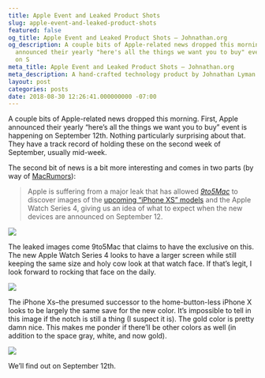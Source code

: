```yaml
---
title: Apple Event and Leaked Product Shots
slug: apple-event-and-leaked-product-shots
featured: false
og_title: Apple Event and Leaked Product Shots – Johnathan.org
og_description: A couple bits of Apple-related news dropped this morning. First, Apple
  announced their yearly "here's all the things we want you to buy" event is happening
  on S
meta_title: Apple Event and Leaked Product Shots – Johnathan.org
meta_description: A hand-crafted technology product by Johnathan Lyman
layout: post
categories: posts
date: 2018-08-30 12:26:41.000000000 -07:00
---
```


A couple bits of Apple-related news dropped this morning. First, Apple announced their yearly “here’s all the things we want you to buy” event is happening on September 12th. Nothing particularly surprising about that. They have a track record of holding these on the second week of September, usually mid-week.

The second bit of news is a bit more interesting and comes in two parts (by way of [MacRumors](https://www.macrumors.com/2018/08/30/apple-watch-series-4-leak/)):

> Apple is suffering from a major leak that has allowed _[9to5Mac](https://9to5mac.com/2018/08/30/exclusive-apple-watch-series-4/)_ to discover images of the [upcoming “iPhone XS” models](https://www.macrumors.com/2018/08/30/apple-leaks-2018-iphone-models/) and the Apple Watch Series 4, giving us an idea of what to expect when the new devices are announced on September 12.

![](/content/images/wp-content/uploads/2018/08/applewatchseries4.jpg)

The leaked images come 9to5Mac that claims to have the exclusive on this. The new Apple Watch Series 4 looks to have a larger screen while still keeping the same size and holy cow look at that watch face. If that’s legit, I look forward to rocking that face on the daily.

![](/content/images/wp-content/uploads/2018/08/iphonexs.jpg)

The iPhone Xs–the presumed successor to the home-button-less iPhone X looks to be largely the same save for the new color. It’s impossible to tell in this image if the notch is still a thing (I suspect it is). The gold color is pretty damn nice. This makes me ponder if there’ll be other colors as well (in addition to the space gray, white, and now gold).

![](/content/images/wp-content/uploads/2018/08/apple-event-6c-1024x989.jpg)

We’ll find out on September 12th.


